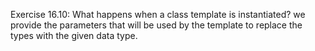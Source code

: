 Exercise 16.10: What happens when a class template is instantiated? we provide the parameters that will be used by the template to replace the types with the given data type.